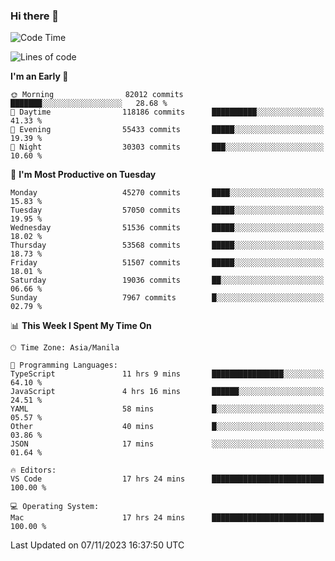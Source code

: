 ### Hi there 👋

<!--START_SECTION:waka-->
![Code Time](http://img.shields.io/badge/Code%20Time-4%2C492%20hrs%2054%20mins-blue)

![Lines of code](https://img.shields.io/badge/From%20Hello%20World%20I%27ve%20Written-113.6%20million%20lines%20of%20code-blue)

**I'm an Early 🐤** 

```text
🌞 Morning                82012 commits       ███████░░░░░░░░░░░░░░░░░░   28.68 % 
🌆 Daytime                118186 commits      ██████████░░░░░░░░░░░░░░░   41.33 % 
🌃 Evening                55433 commits       █████░░░░░░░░░░░░░░░░░░░░   19.39 % 
🌙 Night                  30303 commits       ███░░░░░░░░░░░░░░░░░░░░░░   10.60 % 
```
📅 **I'm Most Productive on Tuesday** 

```text
Monday                   45270 commits       ████░░░░░░░░░░░░░░░░░░░░░   15.83 % 
Tuesday                  57050 commits       █████░░░░░░░░░░░░░░░░░░░░   19.95 % 
Wednesday                51536 commits       █████░░░░░░░░░░░░░░░░░░░░   18.02 % 
Thursday                 53568 commits       █████░░░░░░░░░░░░░░░░░░░░   18.73 % 
Friday                   51507 commits       █████░░░░░░░░░░░░░░░░░░░░   18.01 % 
Saturday                 19036 commits       ██░░░░░░░░░░░░░░░░░░░░░░░   06.66 % 
Sunday                   7967 commits        █░░░░░░░░░░░░░░░░░░░░░░░░   02.79 % 
```


📊 **This Week I Spent My Time On** 

```text
🕑︎ Time Zone: Asia/Manila

💬 Programming Languages: 
TypeScript               11 hrs 9 mins       ████████████████░░░░░░░░░   64.10 % 
JavaScript               4 hrs 16 mins       ██████░░░░░░░░░░░░░░░░░░░   24.51 % 
YAML                     58 mins             █░░░░░░░░░░░░░░░░░░░░░░░░   05.57 % 
Other                    40 mins             █░░░░░░░░░░░░░░░░░░░░░░░░   03.86 % 
JSON                     17 mins             ░░░░░░░░░░░░░░░░░░░░░░░░░   01.64 % 

🔥 Editors: 
VS Code                  17 hrs 24 mins      █████████████████████████   100.00 % 

💻 Operating System: 
Mac                      17 hrs 24 mins      █████████████████████████   100.00 % 
```


 Last Updated on 07/11/2023 16:37:50 UTC
<!--END_SECTION:waka-->


<!--
**rad182/rad182** is a ✨ _special_ ✨ repository because its `README.md` (this file) appears on your GitHub profile.

Here are some ideas to get you started:

- 🔭 I’m currently working on ...
- 🌱 I’m currently learning ...
- 👯 I’m looking to collaborate on ...
- 🤔 I’m looking for help with ...
- 💬 Ask me about ...
- 📫 How to reach me: ...
- 😄 Pronouns: ...
- ⚡ Fun fact: ...
-->
